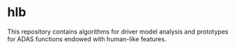 # hlb
This repository contains algorithms for driver model analysis and prototypes for ADAS functions endowed with human-like features.
